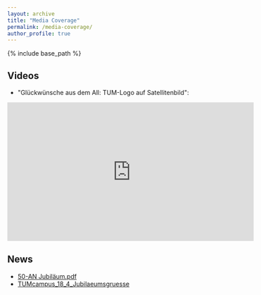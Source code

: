 ```yaml
---
layout: archive
title: "Media Coverage"
permalink: /media-coverage/
author_profile: true
---
```

 
{% include base_path %}


## Videos
* "Glückwünsche aus dem All: TUM-Logo auf Satellitenbild":  
 
 <iframe width="560" height="315" src="https://www.youtube-nocookie.com/embed/4h5tRs3TMvk" frameborder="0" allow="accelerometer; autoplay; encrypted-media; gyroscope; picture-in-picture" allowfullscreen></iframe>
  
## News
*  <a href="/media/50-AN Jubiläum.pdf">50-AN Jubiläum.pdf</a>
*  <a href="/media/TUMcampus_18_4_Jubilaeumsgruesse.pdf">TUMcampus_18_4_Jubilaeumsgruesse</a>
